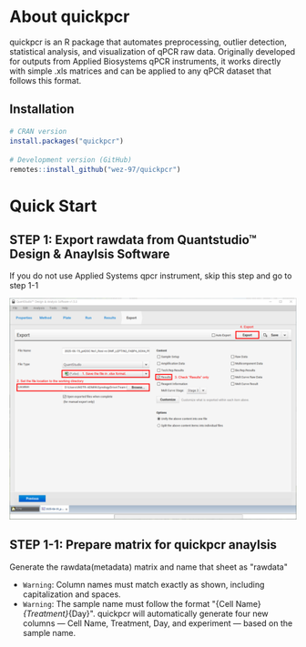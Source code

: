 # About quickpcr

quickpcr is an R package that automates preprocessing, outlier detection, statistical analysis, and visualization of qPCR raw data. Originally developed for outputs from Applied Biosystems qPCR instruments, it works directly with simple .xls matrices and can be applied to any qPCR dataset that follows this format.

## Installation

```r
# CRAN version
install.packages("quickpcr")

# Development version (GitHub)
remotes::install_github("wez-97/quickpcr")
```
# Quick Start

## STEP 1: Export rawdata from Quantstudio™ Design & Anaylsis Software 
If you do not use Applied Systems qpcr instrument, skip this step and go to step 1-1

![alt text](image.png)

## STEP 1-1: Prepare matrix for quickpcr anaylsis 
Generate the rawdata(metadata) matrix and name that sheet as "rawdata"
- `Warning`: Column names must match exactly as shown, including capitalization and spaces.
- `Warning`: The sample name must follow the format "{Cell Name}_{Treatment}_{Day}". quickpcr will automatically generate four new columns — Cell Name, Treatment, Day, and experiment — based on the sample name.



